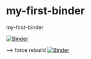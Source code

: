 # my-first-binder
my-first-binder

[![Binder](https://mybinder.org/badge_logo.svg)](https://mybinder.org/v2/gh/sgiani95/my-first-binder/HEAD)

--> force rebuild
[![Binder](https://mybinder.org/badge_logo.svg)](https://mybinder.org/v2/gh/sgiani95/my-first-binder/HEAD?force-rebuild=true)
